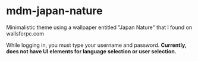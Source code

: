 # mdm-japan-nature
Minimalistic theme using a wallpaper entitled "Japan Nature" that I found on wallsforpc.com

While logging in, you must type your username and password. **Currently, does not have UI elements for language selection or user selection.** 
